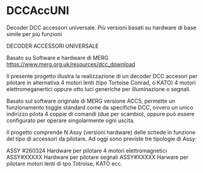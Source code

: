 # DCCAccUNI
Decoder DCC accessori universale. Più versioni basati su hardware di base simile per più funzioni

DECODER ACCESSORI UNIVERSALE







Basato su Software e hardware di MERG
https://www.merg.org.uk/resources/dcc_download







Il presente progetto illustra la realizzazione di un decoder DCC accesori per pilotare in alternativa 4 motori lenti (tipo Tortoise Conrad, o KATO)  4 motori elettromeganertici oppure otto luci generiche per illuminazione o segnali.

Basato sul software originale di MERG versione ACC5, permette un funzionamento toggle standard come da specifiche DCC, ovvero un unico indirizzo pilota 4 coppie di comandi (due per scambio), oppure può essere configurato per operare singolarmente ogni uscita.

Il progetto comprende N Assy (versioni hardware) delle schede in funzione del tipo di accessori da pilotare. Ad oggi sono previste tre tipologie di Assy:

ASSY #260324             Hardware per pilotare 4 motori elettromagnetici
ASSY#XXXXX		Hardware per pilotare segnali 
ASSY#XXXXX		Harware per pilotare motori lenti di tpo Totroise, KATO ecc.



